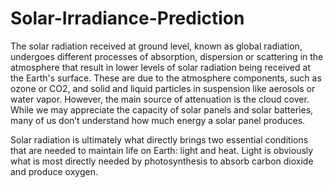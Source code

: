 # Solar-Irradiance-Prediction
The solar radiation received at ground level, known as global radiation, undergoes different processes of absorption, dispersion or scattering in the atmosphere that result in lower levels of solar radiation being received at the Earth's surface. These are due to the atmosphere components, such as ozone or CO2, and solid and liquid particles in suspension like aerosols or water vapor. However, the main source of attenuation is the cloud cover. 
While we may appreciate the capacity of solar panels and solar batteries, many of us don’t understand how much energy a solar panel produces.

Solar radiation is ultimately what directly brings two essential conditions that are needed to maintain life on Earth: light and heat. Light is obviously what is most directly needed by photosynthesis to absorb carbon dioxide and produce oxygen.
